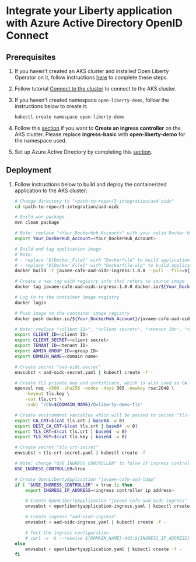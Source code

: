 # Integrate your Liberty application with Azure Active Directory OpenID Connect

## Prerequisites

1. If you haven't created an AKS cluster and installed Open Liberty Operator on it, follow instructions [here](../../open-liberty-operator-0.7.1/README.md) to complete these steps.
2. Follow tutorial [Connect to the cluster](https://docs.microsoft.com/azure/aks/kubernetes-walkthrough#connect-to-the-cluster) to connect to the AKS cluster.
3. If you haven't created namespace `open-liberty-demo`, follow the instructions below to create it:

   ```bash
   kubectl create namespace open-liberty-demo
   ```

4. Follow this [section](https://docs.microsoft.com/azure/aks/ingress-own-tls#create-an-ingress-controller) if you want to **Create an ingress controller** on the AKS cluster. Please replace **ingress-basic** with **open-liberty-demo** for the namespace used.
5. Set up Azure Active Directory by completing this [section](https://github.com/Azure-Samples/open-liberty-on-aro/blob/master/guides/howto-integrate-aad-oidc.md#set-up-azure-active-directory).

## Deployment

1. Follow instructions below to build and deploy the containerized application to the AKS cluster:

   ```bash
   # Change directory to "<path-to-repo>/3-integration/aad-oidc"
   cd <path-to-repo>/3-integration/aad-oidc

   # Build war package
   mvn clean package

   # Note: replace "<Your_DockerHub_Account>" with your valid Docker Hub account name
   export Your_DockerHub_Account=<Your_DockerHub_Account>

   # Build and tag application image
   # Note:
   # - replace "${Docker_File}" with "Dockerfile" to build application image with Open Liberty base image
   # - replace "${Docker_File}" with "Dockerfile-wlp" to build application image with WebSphere Liberty base image
   docker build -t javaee-cafe-aad-oidc-ingress:1.0.0 --pull --file=${Docker_File} .

   # Create a new tag with registry info that refers to source image
   docker tag javaee-cafe-aad-oidc-ingress:1.0.0 docker.io/${Your_DockerHub_Account}/javaee-cafe-aad-oidc-ingress:1.0.0

   # Log in to the container image registry
   docker login

   # Push image to the container image registry
   docker push docker.io/${Your_DockerHub_Account}/javaee-cafe-aad-oidc-ingress:1.0.0

   # Note: replace "<client ID>", "<client secret>", "<tenant ID>", "<group ID>", "<ingress controller ip address>", and "<domain name>" with the ones you noted down before
   export CLIENT_ID=<client ID>
   export CLIENT_SECRET=<client secret>
   export TENANT_ID=<tenant ID>
   export ADMIN_GROUP_ID=<group ID>
   export DOMAIN_NAME=<domain name>

   # Create secret "aad-oidc-secret"
   envsubst < aad-oidc-secret.yaml | kubectl create -f -

   # Create TLS private key and certificate, which is also used as CA certificate for testing purpose
   openssl req -x509 -sha256 -nodes -days 365 -newkey rsa:2048 \
       -keyout tls.key \
       -out tls.crt \
       -subj "/CN=${DOMAIN_NAME}/O=liberty-demo-tls"

   # Create environment variables which will be passed to secret "tls-crt-secret"
   export CA_CRT=$(cat tls.crt | base64 -w 0)
   export DEST_CA_CRT=$(cat tls.crt | base64 -w 0)
   export TLS_CRT=$(cat tls.crt | base64 -w 0)
   export TLS_KEY=$(cat tls.key | base64 -w 0)

   # Create secret "tls-crt-secret"
   envsubst < tls-crt-secret.yaml | kubectl create -f -

   # Note: change "USE_INGRESS_CONTROLLER" to false if ingress controller is not installed
   USE_INGRESS_CONTROLLER=true

   # Create OpenLibertyApplication "javaee-cafe-aad-ldap"
   if [ "$USE_INGRESS_CONTROLLER" = true ]; then
       export INGRESS_IP_ADDRESS=<ingress controller ip address>

       # Create OpenLibertyApplication "javaee-cafe-aad-oidc-ingress"
       envsubst < openlibertyapplication-ingress.yaml | kubectl create -f -

       # Create ingress "aad-oidc-ingress"
       envsubst < aad-oidc-ingress.yaml | kubectl create -f -

       # Test the ingress configuration
       # curl -v -k --resolve ${DOMAIN_NAME}:443:${INGRESS_IP_ADDRESS} https://${DOMAIN_NAME}
   else
       envsubst < openlibertyapplication.yaml | kubectl create -f -
   fi
   ```

